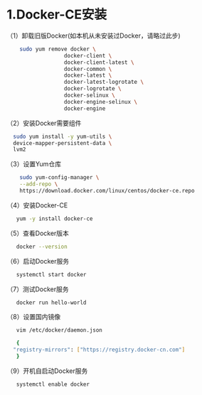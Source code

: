 # 1.Docker-CE安装

（1）卸载旧版Docker(如本机从未安装过Docker，请略过此步)

```bash
    sudo yum remove docker \
                  docker-client \
                  docker-client-latest \
                  docker-common \
                  docker-latest \
                  docker-latest-logrotate \
                  docker-logrotate \
                  docker-selinux \
                  docker-engine-selinux \
                  docker-engine
```

（2）安装Docker需要组件

```bash
  sudo yum install -y yum-utils \
  device-mapper-persistent-data \
  lvm2
```

（3）设置Yum仓库

```bash
    sudo yum-config-manager \
    --add-repo \
    https://download.docker.com/linux/centos/docker-ce.repo
```

（4）安装Docker-CE

```bash
   yum -y install docker-ce
```

（5）查看Docker版本

```bash
   docker --version
```

（6）启动Docker服务

```bash
   systemctl start docker
```

（7）测试Docker服务

```bash
   docker run hello-world
```

（8）设置国内镜像

```bash
   vim /etc/docker/daemon.json

   {
  "registry-mirrors": ["https://registry.docker-cn.com"]
   }
```

（9）开机自启动Docker服务

```bash
   systemctl enable docker
```
